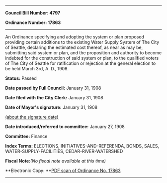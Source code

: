 

********

**Council Bill Number: 4797**
   
**Ordinance Number: 17863**
********

 An Ordinance specifying and adopting the system or plan proposed providing certain additions to the existing Water Supply System of The City of Seattle, declaring the estimated cost thereof, as near as may be, submitting said system or plan, and the proposition and authority to become indebted for the construction of said system or plan, to the qualified voters of The City of Seattle for ratification or rejection at the general election to be held March 3rd, A. D., 1908.

**Status:** Passed
   
**Date passed by Full Council:** January 31, 1908
   
**Date filed with the City Clerk:** January 31, 1908
   
**Date of Mayor's signature:** January 31, 1908
   
[(about the signature date)](/~public/approvaldate.htm)
   
   
   
**Date introduced/referred to committee:** January 27, 1908
   
**Committee:** Finance
   
   
**Index Terms:** ELECTIONS, INITIATIVES-AND-REFERENDA, BONDS, SALES, WATER-SUPPLY-FACILITIES, CEDAR-RIVER-WATERSHED

**Fiscal Note:**_(No fiscal note available at this time)_

**Electronic Copy: **[PDF scan of Ordinance No. 17863](/~archives/Ordinances/Ord_17863.pdf)

********

